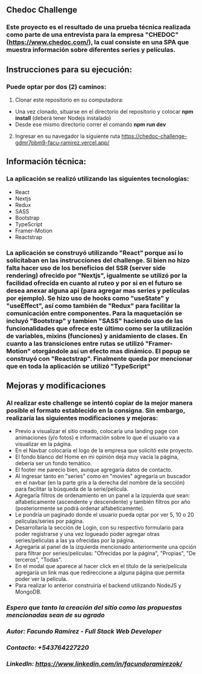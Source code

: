 ## Chedoc Challenge 
### Este proyecto es el resultado de una prueba técnica realizada como parte de una entrevista para la empresa "CHEDOC" (https://www.chedoc.com/), la cual consiste en una SPA que muestra información sobre diferentes series y películas. 
 
## Instrucciones para su ejecución: 
### Puede optar por dos (2) caminos:
1. Clonar este repositorio en su computadora: 
* Una vez clonado, situarse en el directorio del repositorio y colocar **npm install** (deberá tener Nodejs instalado)
* Desde ese mismo directorio correr el comando **npm run dev** 
2. Ingresar en su navegador la siguiente ruta https://chedoc-challenge-gdmr7pbm9-facu-ramirez.vercel.app/ 
 
## Información técnica: 
### La aplicación se realizó utilizando las siguientes tecnologías: 
* React 
* Nextjs 
* Redux 
* SASS 
* Bootstrap 
* TypeScript 
* Framer-Motion 
* Reactstrap

### La aplicación se construyó utilizando "React" porque así lo solicitaban en las instrucciones del challenge. Si bien no hizo falta hacer uso de los beneficios del SSR (server side rendering) ofrecido por "Nextjs", igualmente se utilizó por la facilidad ofrecida en cuanto al ruteo y por si en el futuro se desea anexar alguna api (para agregar mas series y películas por ejemplo). Se hizo uso de hooks como "useState" y "useEffect", así como también de "Redux" para facilitar la comunicación entre componentes. Para la maquetación se incluyó "Bootstrap" y tambien "SASS" haciendo uso de las funcionalidades que ofrece este último como ser la utilización de variables, mixins (funciones) y anidamiento de clases. En cuanto a las transiciones entre rutas se utilizó "Framer-Motion" otorgándole así un efecto mas dinámico. El popup se construyó con "Reactstrap". Finalmente queda por mencionar que en toda la aplicación se utilizó "TypeScript" 

## Mejoras y modificaciones
### Al realizar este challenge se intentó copiar de la mejor manera posible el formato establecido en la consigna. Sin embargo, realizaría las siguientes modificaciones y mejoras: 
* Previo a visualizar el sitio creado, colocaría una landing page con animaciones (y/o fotos) e información sobre lo que el usuario va a visualizar en la página. 
* En el Navbar colocaría el logo de la empresa que solicitó este proyecto. 
* El fondo blanco del Home en mi opinión deja muy vacía la página, debería ser un fondo temático.
* El footer me parecio bien, aunque agregaría datos de contacto. 
* Al ingresar tanto en "series" como en "movies" agregaría un buscador en el navbar (en la parte gris a la derecha del nombre de la sección) para facilitar la búsqueda de la serie/película.
* Agregaría filtros de ordenamiento en un panel a la izquierda que sean: alfabeticamente (ascendente y descendente) y también filtros por año (posteriormente se podrá ordenar alfabeticamente).
* Le pondría un paginado donde el usuario pueda optar por ver 5, 10 o 20 películas/series por página.
* Desarrollaría la sección de Login, con su respectivo formulario para poder registrarse y una vez logueado poder agregar otras series/películas a las ya ofrecidas por la página. 
* Agregaría al panel de la izquierda mencionado anteriormente una opción para filtrar por series/películas: "Ofrecidas por la página", "Propias", "De terceros", "Todas". 
* En el modal que aparece al hacer click en el título de la serie/película agregaría un link mas que redireccione a alguna página que permita poder ver la película.
* Para realizar lo anterior construiría el backend utilizando NodeJS y MongoDB. 
 
### *Espero que tanto la creación del sitio como las propuestas mencionadas sean de su agrado* 
 
### *Autor: Facundo Ramírez - Full Stack Web Developer* 
### *Contacto: +543764227220* 
### *LinkedIn: https://www.linkedin.com/in/facundoramirezok/*
